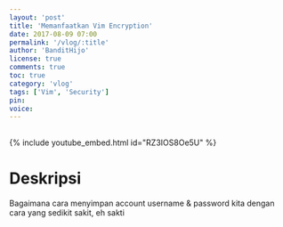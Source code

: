 ```yaml
---
layout: 'post'
title: 'Memanfaatkan Vim Encryption'
date: 2017-08-09 07:00
permalink: '/vlog/:title'
author: 'BanditHijo'
license: true
comments: true
toc: true
category: 'vlog'
tags: ['Vim', 'Security']
pin:
voice:
---
```


<div style="margin-top:30px;"></div>

{% include youtube_embed.html id="RZ3IOS8Oe5U" %}

# Deskripsi

Bagaimana cara menyimpan account username & password kita dengan cara yang sedikit sakit, eh sakti
